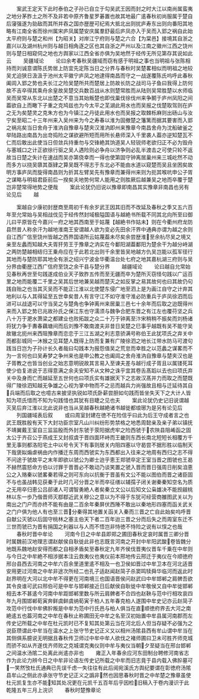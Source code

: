 <!-- { "loadSidebar": true } -->
　　案武王定天下此时泰伯之子孙已自立于勾吴武王因而封之时大江以南尚属蛮夷之地分茅胙土之所不及非若中原齐鲁星罗碁置也故其地最广逺春秋初尚服属于楚自后寖强遂为勍敌而其所并吞之国亦歴歴可纪焉大抵北出则扰庐寿东出则向番阳其地略有江南全省而徐州属宋庐凤属楚安庆属羣舒最后庐凤亦入于吴而入郢之祸自此始太平府则与楚之和州【为昭关】对岸江宁府则与楚之六合【为棠邑】接境其自浙之嘉兴以及湖州杭州则与越日相角逐之区也其自浙之严州以及江南之徽州江西之饶州则与楚日相窥伺之地也方舆家以江西全省亦俱为吴地然于经传无所见第存其说如此云
　　吴疆域论
　　论曰余考春秋吴疆域而窃有感于明祖之事也当明祖与张陈相持而刘诚意谓陈氏势居上防宜先定陈当日之分界与春秋时吴楚畧相似而明祖之地较吴尤迫狭日汲汲于池州太平徽宁庐凤之地逮得南昌而守之一战遂覆陈氏呜呼此春秋阖闾入郢之势也夫长江之险吴楚所共而楚居上防故长防之战司马子鱼曰我得上防何故不吉卒得其乘舟余皇故吴楚交兵数百战从水则楚常胜而从陆则吴常胜楚以水师临吴而吴常从东北以出楚之不意当其始叛楚也即伐巢伐徐伐州来争鬭于庐州凤阳之间葢欲自上而瞰下子重之克鸠兹也为今太平之芜湖此用水也而吴报之伐楚取驾则在庐之无为矣楚灵之克朱方也为今镇江之丹徒此用水也而吴报之取棘栎麻则出砀山与汝宁矣至昭二十三年州来入吴州来为今之寿春以淮为固撤楚之籓篱而据其要害而入郢之祸兆矣当日舍舟于淮汭自豫章与楚夹汉淮汭即州来豫章今南昌舍舟为沈船破釜之举陆路出南昌为出竒捣险之谋欲避所短而用所长悬师深入千里袭人葢亦逆知楚瓦不仁而后敢出此使当日但敛兵持重勿与交锋絶其饷道吴人轻锐师老欲归正不必为毁舟与塞城口之计正欲徐行驱之吴人遇险则必争舟以济争则必乱半渡击之可使只轮不返故当日楚之失计在速战而吴亦第侥幸而一得也使第固守钟离居巢州来三城屹然不动而多方以挠吴隳其亟肄之算吴既不得志于东北必不能由水道以窥楚而吴且坐困矣故明方事庐凤而旋得南昌则为折其左臂吴先有豫章而兼得州来则为扼其喉吭申公子胥之谋略与明祖君臣前后一揆矣夫地势何常人能用之则胜厥后越兼吴之地而卒覆于楚岂非楚常得地势之便哉
　　案此论犹仍旧说以豫章即南昌其实豫章非南昌也另有论见后
　　越

　　案越自少康初封歴商至周初千有余岁武王因其旧而不改延及春秋之季又五六百年至允常始与吴相战伐见于经传然封域极隘国语与越絶书所载不同其北向所至曰御儿曰平原皆在今嘉兴一府之地其西南至于姑蔑【越絶书作姑未】则在今衢州府龙防县然昔人称余汗为越地淮南王安谓越人欲为变必先田余汗界中通典亦谓为越之余则自江西广信至饶州皆越之西界国语所云姑蔑葢未尽矣余尝歴淮至余杭尽吴之境又亲至左蠡而知越大夫胥犴劳王于豫章之汭实在今鄱阳湖葢鄱阳为楚余干为越分峙湖之两防楚越相结归王乗舟应在于此若北出则千余里皆吴地越方仇吴岂能以孤军径行其地而与楚防耶其地全有浙之绍兴宁波金华衢温台处七府之地其嘉杭湖三府则与吴分界由衢歴江西广信府至饶之余干县与楚分界
　　越疆域论
　　论曰越自允常始见春秋再世至句践遂成伯业天子致胙五传而至无疆而卒为楚所灭窃怪句践以广运百里之地而能覆二千里之吴其后世地兼吴越而楚灭之如反掌之易其故何也曰其故仍句践自贻之也当其灭吴而不能正江淮以北使楚东侵广地至泗上是为画江自守之计弃其地利以与人其得延至五世幸矣昔人有言守江不如守淮守淮必防重兵于庐凤徐泗而后进可以战退可以守当吴之与楚角也争钟离州来居巢三邑七十余年而后取之迨既得州来而入郢之势已兆故孙氏之保江东也守濡须与魏争合肥东晋之有江左也覆苻坚之兵八十万于淝水萧梁之都建业也败拓跋之众二十万于钟离至汴宋稍稍不振矣而刘杨诸将犹力争于夀春藕塘间而后刘豫不敢南渡夫非昔日吴楚之巳事乎越既有吴不能守吴故辙北扼州来西阻豫章而恋恋于三江五湖之利志意骄满号称伯王此犹项氏之弃关中而都彭城同一沐猴之见耳楚人既得上防而复兼有广陵徐泗之地长江带水防马可渡句践当日岂为子孙计长久者哉曰勾践本为报怨值吴之荒怠而幸胜之以范蠡之谋畧而不为一言何也曰吴寿梦之争州来也是申公教之也阖闾之舍舟淮汭自豫章与楚夹汉也是子胥教之也皆当创业之始志意明锐故其言易入至谏夫差与越行成子胥且以属镂死耳使少伯复进说于志得意满之余夫安知不从文种之诛乎宜其卷舌髙蹈以去也曰项氏弃关中及身而亡而越延至五世何也曰项氏实有雄据天下之志故汉髙并力而取之而楚既得广陵徐泗知越无争雄之心视为掌中物而不之忌而越兵力尚强故且相与迁延待其自兵端而后取之也噫古来披坚执锐如项氏卧薪尝胆如句践而皆坐失天下之大计人皆知为项氏惜而不知为句践惜也其犹有目睫之见也夫
　　案此论犹仍史记旧说谓越灭吴后弃江淮以北此说非也当从吴越春秋越絶诸书越徙都琅琊为是另有论见后
　　列国疆域表后叙
　　或曰周室封建在徳不在险信乎曰此为后王守成者言之也武王既胜殷有天下大封功臣宗室凡山川纠纷形势禁格之地悉周懿亲及亲子弟以镇抚不靖翼戴王室自三监监殷而外封东虢于荥阳据虎牢之险西虢于农陜县阻崤函之固太公于齐召公于燕成王又封叔虞于晋四面环峙而王畿则东西长南北短短长相覆方千里无事则都洛阳宅土中以号令天下有事则居关内阻四塞以守曷尝不据形胜以临制天下哉褒姒煽虐祸由内作播迁东周而西虢实为东西都出入往来之地周有西归之志不得不问途于虢故平之末年即欲以虢公为卿士迨乎恵王郑虢卒定王室当晋之图虢也王曷不赫然震怒命方伯以讨罪于晋晋必不敢动乃谈笑置之虢入晋而晋日强周日削矣洎恵公之入赂秦以虢畧秦若得之则可东向以抗衡于晋虽有文公不能以图伯而晋之诸臣固不与也虽战韩见获秦于此时几可分晋之半而卒征缮以辅孺子闭关谢秦秦知空名为质之无用卒归恵公吕郤诸人可谓智勇絶人者矣秦立文公以后知文公枭雄决不能觊觎桃林以东一歩乃偕晋师灭鄀鄀近武关穆公之意以为不得于东犹可经营商雒图武关以为南出之门户而亦终不能有由是二百余年秦屏伏西陲不敢出以秦地形四塞而函关武关之门户俱为他人有也至三晋分秦得其地置关函关入秦而三晋之亡自此始矣呜呼晋自献公灭虢以后固守桃林之塞主伯天下者二百年迨三晋之分而后失之而周室东迁不三世而虢已为晋有捐国之利器以与人而不悟岂非恃徳不恃险之说有以悮之也哉
　　春秋时晋中牟论
　　河南今日之中牟县即郑之圃田春秋定哀时属晋三卿分晋时属魏前汉地理志谓赵献侯自耿徙此非也志既言河南之开封中牟阳武酸卷皆魏分地既系魏地赵安得而都之自相矛盾矣至春秋定九年齐侯伐晋夷仪晋车千乗在中牟则与今日之中牟絶不相涉据本注云救夷仪也夷仪前本邢地传云邢迁于夷仪在今顺徳府邢台县西去河南之中牟六百余里道里逺不相及一也卫侯如晋过中牟卫本在河北适晋安用更过河南之中牟非途次所经二也孔子适赵闻赵简子杀窦鸣犊舜华临河而返此时赵界明在大河以北中牟不得更在河南境三也国语晋侯问赵武曰中牟邯郸之肩髀吾欲其令良谁可武曰邢伯可是中牟与邯郸接近日后献侯自耿徙中牟敬侯又自中牟徙邯郸相去本不甚逺今河南中牟距邯郸里数与所云肩髀者不合四也赵鞅与范中行相攻哀四年九月围邯郸荀寅奔鲜虞鲜虞纳荀寅于柏人五年春克柏人遂围中牟史记亦云赵简子攻范中行伐中牟佛肸叛是中牟为范中行氏邑与柏人俱当在直顺徳府界去大河之南絶逺五也葢河南之中牟在春秋止称圃田无中牟之名至汉初始置中牟县属河南郡而左传史记所载之中牟在杜元凯时已不复知其处第云当在河北后人但当存疑不必强为之说臣瓒谓此中牟当在温水之上张守节史记正义又以相州汤隂县西有牟山谓中牟当在其侧俱系臆说无明据且春秋传卫师过中牟中牟人欲伐之褚师圃曰卫未可胜齐师克城而骄不如从齐遂伐齐师败之克城谓克夷仪则中牟与夷仪当朝夕至疑当在邢台邯郸之间温水汤隂二处离此尚逺亦非也
　　雍正入年春余应河东田制台聘修河南省志作为此论力辨今日之中牟非论语左传史记所载之中牟而旧志竟于县内载入佛肸墓可一笑然攷杜氏通典已先误千虑一失往往有此后阅宛溪氏方舆纪要谓在彰徳府汤隂县牟山之侧此亦承张守节史记正义之譌非然也因思春秋时晋之中牟楚之豫章虽使杜元凯复生亦不能知其处况更在元凯千五百年后乎因检旧稿入于卷内漫识于此乾隆五年三月上浣识
　　春秋时楚豫章论
